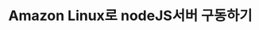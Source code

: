 ﻿---
title: "Amazon Linux로 nodeJS서버 구동하기"
categories: 
  - AWS
  - NodeJS
tags:
  - EC2
  - nodejs
---